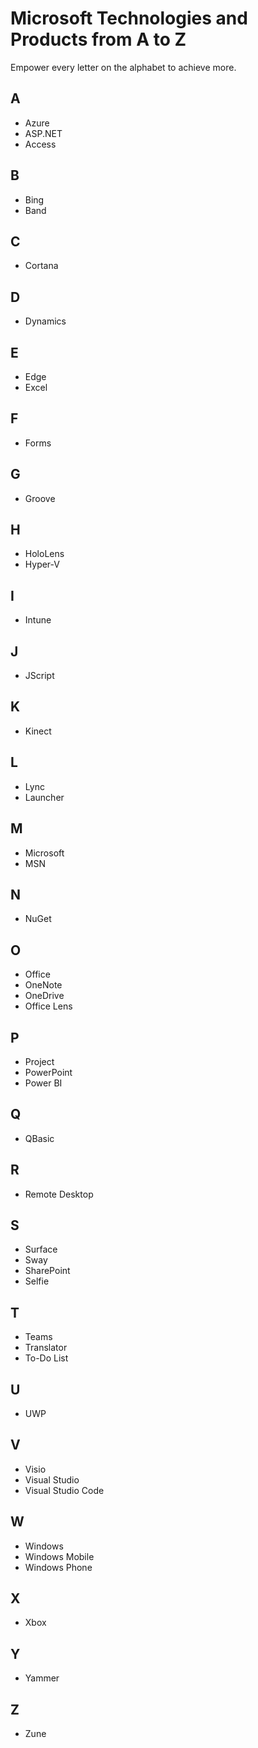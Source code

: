 # Microsoft Technologies and Products from A to Z
Empower every letter on the alphabet to achieve more.

## A
- Azure
- ASP.NET
- Access

## B
- Bing
- Band

## C
- Cortana

## D
- Dynamics

## E
- Edge
- Excel

## F
- Forms

## G
- Groove

## H
- HoloLens
- Hyper-V

## I
- Intune

## J
- JScript

## K
- Kinect

## L
- Lync
- Launcher

## M
- Microsoft
- MSN

## N
- NuGet

## O
- Office
- OneNote
- OneDrive
- Office Lens

## P
- Project
- PowerPoint
- Power BI

## Q
- QBasic

## R
- Remote Desktop

## S
- Surface
- Sway
- SharePoint
- Selfie

## T
- Teams
- Translator
- To-Do List

## U
- UWP

## V
- Visio
- Visual Studio
- Visual Studio Code

## W
- Windows
- Windows Mobile
- Windows Phone

## X
- Xbox

## Y
- Yammer

## Z
- Zune
